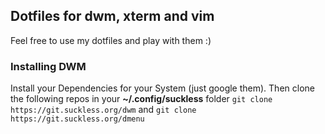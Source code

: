 ## Dotfiles for dwm, xterm and vim
Feel free to use my dotfiles and play with them :)

### Installing DWM
Install your Dependencies for your System (just google them). Then clone the 
following repos in your **~/.config/suckless** folder
`git clone https://git.suckless.org/dwm` and 
`git clone https://git.suckless.org/dmenu` 

